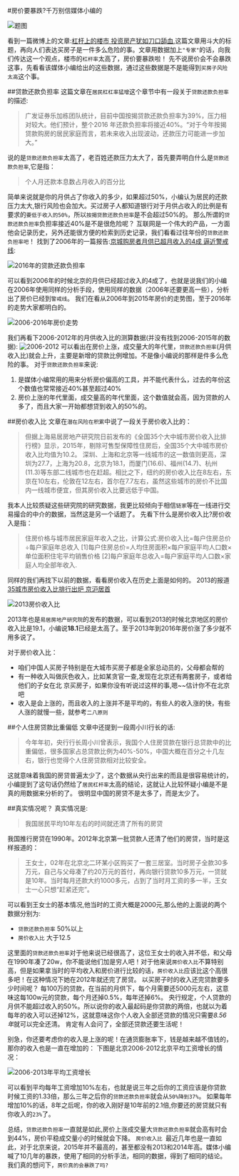 #房价要暴跌?千万别信媒体小编的

![题图](http://upload-images.jianshu.io/upload_images/22188-6e01417bed333bf7.jpg?imageMogr2/auto-orient/strip%7CimageView2/2/w/1240)

看到一篇微博上的文章:[杠杆上的楼市 投资房产犹如刀口舔血](http://bj.leju.com/news/2016-09-14/07336181605587403715364.shtml),这篇文章用斗大的标题，再向人们表达买房子是一件多么危险的事。文章用数据加上`"专家"`的话，向我们传达这一个观点，楼市的`杠杆率`太高了，房价要暴跌啦！
先不说房价会不会暴跌这事，先看看该媒体小编给出的这些数据，通过这些数据是不是能得到`买房子风险太高`这个事。

##贷款还款负担率
这篇文章在`居民杠杠率猛增`这个章节中有一段关于`贷款还款负担率`的描述:
>广发证券乐加栋团队统计，目前中国按揭贷款还款负担率为39%，压力相对较大。他们预计，整个2016 年还款负担率将接近40%。“对于今年按揭贷款购房的居民家庭而言，若未来收入出现波动，还款压力可能进一步加大。”

说的是`贷款还款负担率`太高了，老百姓还款压力太大了，首先要弄明白什么是`贷款还款负担率`,它是指：
>个人月还款本息数占月收入的百分比

简单来说就是你的月供占了你收入的多少，如果超过50%，小编认为居民的还款压力太大,银行风险也会加大。买过房子人都知道银行对于月供占收入的比例是有要求的`要低于收入的50%`，所以`按揭贷款还款负担率`是不会超过50%的。
那么所谓的`贷款还款负担率`负担率接近40%是不是很危险呢？
互联网是一个伟大的产品，一方面他会记录历史，另外还能很方便的检索到历史记录，我们看看过往年份的`贷款还款负担率吧`！
找到了2006年的一篇报告:[京城购房者月供已超月收入的4成 逼近警戒线](http://news.china.com/zh_cn/news100/11038989/20060603/13373833.html):

![2016年的贷款还款负担率](http://upload-images.jianshu.io/upload_images/22188-5c25ca7b49b29b62.png?imageMogr2/auto-orient/strip%7CimageView2/2/w/1240)

可以看到2006年的时候北京的月供已经超过收入的4成了，也就是说我们的小编在2006年使用同样的分析手段，使用同样的数据（2006年还要更高一些），分析出了房价已经到`警戒线`。
我们在看从2006年到2015年房价的走势图，至于2016年的走势大家都明白的。

![2006-2016年房价走势](http://upload-images.jianshu.io/upload_images/22188-d33b6811a20d7e54.jpg?imageMogr2/auto-orient/strip%7CimageView2/2/w/1240)

我们再看下2006-2012年的月供收入比的测算数据(并没有找到2006-2015年的数据):
![2006-2012](http://upload-images.jianshu.io/upload_images/22188-120861ef2bd2d26e.jpg?imageMogr2/auto-orient/strip%7CimageView2/2/w/1240)
可以看出在房价上涨，成交量大的年代里，`贷款还款负担率`(月供收入比)就会上升，主要是新增的贷款比例增加。不是像小编说的那样是件多么危险的事。
对于`贷款还款负担率`来说:

1.  是媒体小编常用的用来分析房价偏高的工具，并不能代表什么，过去的年份这个数值也常常接近40%甚至超过40%
2. 房价上涨的年代里面，成交量高的年代里面，这个数值就会高，因为贷款的人多了，而且大家一开始都想贷到收入的50%的。



##房价收入比 
文章在`潜在风险在积累`中说了一段关于房价收入比的：
>但据上海易居房地产研究院日前发布的《全国35个大中城市房价收入比排行榜》显示，2015年，剔除可售型保障性住房后，全国35个大中城市房价收入比均值为10.2。
 深圳、上海和北京等一线城市的这一数值则更高，深圳为27.7，上海为20.8，北京为18.1，而厦门(16.6)、福州(14.7)、杭州(11.3)等东部二线城市也在赶超。相比之下，纽约的房价收入比在8左右，东京在10左右，伦敦在12左右，首尔在7.7左右，虽然这些城市的房价不比国内一线城市便宜，但其房价收入比要远低于中国。

我本人比较质疑这些研究院的研究数据，我更比较倾向于相信`链家`等在一线进行交易撮合的中介的数据，当然这是另一个话题了。
先看下什么是房价收入比?房价收入是指：
>住房价格与城市居民家庭年收入之比，计算公式:房价收入比=每户住房总价÷每户家庭年总收入 
    [1]每户住房总价=人均住房面积×每户家庭平均人口数×单位面积住宅平均销售价格 
    [2]每户家庭年总收入=每户家庭平均人口数×家庭人均全部年收入.

同样的我们再找下以前的数据，看看房价收入在历史上面是如何的。
2013的报道[35城市房价收入比排行出炉 京沪居首](http://www.chinanews.com/house/2014/05-26/6213128.shtml)

![2013房价收入比](http://upload-images.jianshu.io/upload_images/22188-bf7867258236be7f.png?imageMogr2/auto-orient/strip%7CimageView2/2/w/1240)

2013年也是`易居房地产研究院`的发布的数据，可以看到2013的时候北京地区的房价收入比是19.1，小编说**18.1**已经是太高了。至于2013年到2016年房价涨了多少就不用多说了。

对于房价收入比：

*  咱们中国人买房子特别是在大城市买房子都是全家总动员的，父母都会帮的
*  有一种收入叫做灰色收入，比如某贪官一查,发现在北京还有两套房子，或者给他们的子女在北 京买房子，如果你没有听说过这样的事,嗯~~估计你不在北京吧
* 收入是会上涨的，而且收入的上涨并不是平均的，有些人的收入涨的快，有些人涨的就慢一些，就参考`二八原则`


##个人住房贷款比重偏低
文章中还提到一段周小川行长的话:
>今年年初，央行行长周小川曾表示，我国个人住房贷款在银行总贷款中的比重偏低，很多国家占总贷款比例为40%-50%，中国大概在百分之十几左右，银行也觉得个人住房贷款相对比较安全。

这就意味着我国的房贷普遍太少了，这个数据从央行出来的而且是很容易统计的，小编提到了这句话仍然给了`居民杠杆率`太高的结论，这就让人比较怀疑小编是不是真的用数据来分析的了。
很明显中国的房贷不是太多了，而是太少了。

##真实情况呢？
真实情况是:
>我国居民平均10年左右的时间就还清了所有的房贷

我国推行房贷在1990年。2012年北京第一批贷款人还清了他们的房贷，当时是这样报道的：
>王女士，02年在北京北二环某小区购买了一套三居室。当时房子全款30多万元，自己与父母凑了约20万元的首付，再向银行贷款10多万元，一贷就是10年。当时每月还款大约1000多元，占到了当时月工资的多一半，王女士一心只想“赶紧还完”。

可以看到王女士的基本情况,他当时的工资大概是2000元,那么他的上面说的两个数据分别为:
* `贷款还款负担率` 50%以上
* `房价收入比` 大于12.5

这里面的`贷款还款负担率`对于他来说已经很高了，这位王女士的收入并不低，和父母在1990年凑了20w，你不能说他们加是穷人吧！对于他来说`房价收入比`不算特别高，但是如果拿当时的平均收入和房价进行比较的话，`房价收入比`应该比这个高很多吧！在这种情况下她在2012年就还完了房贷。
以买房子时的收入还完贷款要多少时间呢？
每100万的贷款，在当前的月供下，每个月需要还5000元左右，这意味这每100w元的贷款，每个月还掉0.5%，每年还掉6%。
央行规定，个人贷款的月供不能超过收入的50%。所以说你的收入最起码是你贷款的两倍，也就以为着每年的收入可以还掉12%，这就意味这你个人收入全部还贷款的情况只需要*8.56年*就可以完全还清。
肯定有人会问了，全部还贷款还要生活呢！

别急，你还要考虑你的收入是上涨的呢！在通货膨胀率下，钱是越来越不值钱的，那你的收入也是一直在增加的：
下图是北京2006-2012北京平均工资增长的情况：

![2006-2013年平均工资增长](http://upload-images.jianshu.io/upload_images/22188-c3190cca89679221.jpg?imageMogr2/auto-orient/strip%7CimageView2/2/w/1240)


可以看到平均每年工资增加10%左右，也就是说三年之后你的工资应该是你贷款时候工资的1.33倍，那么三年之后你的`贷款还款负担率`就会从`50%降到37%`。
如果每年增加10%的话，8年之后呢，你的收入刚好是10年前的2.1倍,你要还的房贷就只有你收入的`23%`了。

总结，`贷款还款负担率`一直就是如此,房价上涨成交量大`贷款还款负担率`就会高有时会到44%，房价平稳成交量小的时候就会下降。
`房价收入比 `最近几年也是一直如此，对于北京来说，2015年并不最高的，甚至都没有2013和2014年高。媒体小编喊了10几年的暴跌，使用了相同的分析手法，相同的数据，得到了相同的结论。
我们真的想问下，`房价真的会暴跌了吗?`



